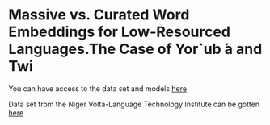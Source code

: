 # Massive vs. Curated Word Embeddings for Low-Resourced Languages.The Case of Yor`ub ́a and Twi


You can have access to the data set and models <a href="https://drive.google.com/drive/folders/1jkwLBkxJhnfVvf1yd7PyZw0nY8aNYaNN?usp=sharing">here</a>

Data set from the Niger Volta-Language Technology Institute can be gotten<a href="https://github.com/Niger-Volta-LTI/yoruba-text"> here  </a>
